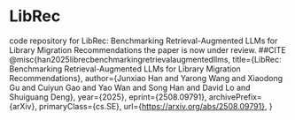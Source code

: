 # LibRec
code repository for LibRec: Benchmarking Retrieval-Augmented LLMs for Library Migration Recommendations
the paper is now under review.
##CITE
@misc{han2025librecbenchmarkingretrievalaugmentedllms,
      title={LibRec: Benchmarking Retrieval-Augmented LLMs for Library Migration Recommendations}, 
      author={Junxiao Han and Yarong Wang and Xiaodong Gu and Cuiyun Gao and Yao Wan and Song Han and David Lo and Shuiguang Deng},
      year={2025},
      eprint={2508.09791},
      archivePrefix={arXiv},
      primaryClass={cs.SE},
      url={https://arxiv.org/abs/2508.09791}, 
}
